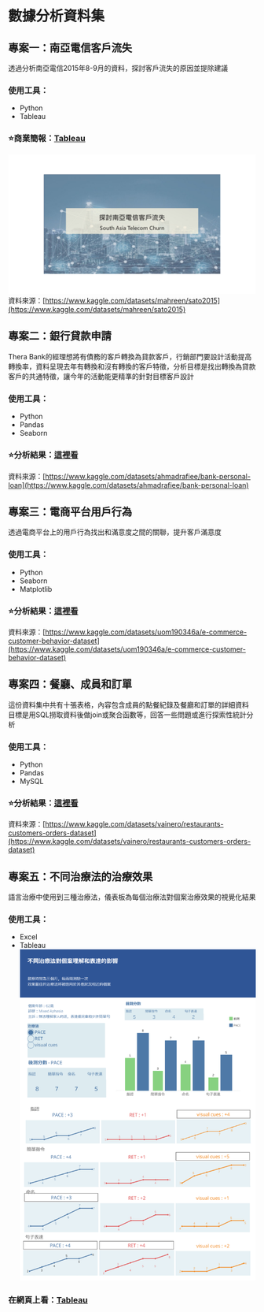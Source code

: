 # 數據分析資料集
## 專案一：南亞電信客戶流失
透過分析南亞電信2015年8-9月的資料，探討客戶流失的原因並提除建議  
### 使用工具：
- Python
- Tableau
### ⭐商業簡報：[Tableau](https://public.tableau.com/app/profile/yii.chen/viz/southasiatelecomchurn/1_1)
![plot](南亞電信客戶流失商業簡報/投影片1.PNG)  
資料來源：[https://www.kaggle.com/datasets/mahreen/sato2015](https://www.kaggle.com/datasets/mahreen/sato2015)  
## 專案二：銀行貸款申請  
Thera Bank的經理想將有債務的客戶轉換為貸款客戶，行銷部門要設計活動提高轉換率，資料呈現去年有轉換和沒有轉換的客戶特徵，分析目標是找出轉換為貸款客戶的共通特徵，讓今年的活動能更精準的針對目標客戶設計  
### 使用工具：
- Python  
- Pandas  
- Seaborn  
### ⭐分析結果：[這裡看](Python-貸款申請.ipynb)  
資料來源：[https://www.kaggle.com/datasets/ahmadrafiee/bank-personal-loan](https://www.kaggle.com/datasets/ahmadrafiee/bank-personal-loan)  
## 專案三：電商平台用戶行為
透過電商平台上的用戶行為找出和滿意度之間的關聯，提升客戶滿意度  
### 使用工具：
- Python
- Seaborn
- Matplotlib
### ⭐分析結果：[這裡看](Python-電商客戶行為.ipynb)  
資料來源：[https://www.kaggle.com/datasets/uom190346a/e-commerce-customer-behavior-dataset](https://www.kaggle.com/datasets/uom190346a/e-commerce-customer-behavior-dataset)
## 專案四：餐廳、成員和訂單
這份資料集中共有十張表格，內容包含成員的點餐紀錄及餐廳和訂單的詳細資料  
目標是用SQL撈取資料後做join或聚合函數等，回答一些問題或進行探索性統計分析  
### 使用工具：
- Python
- Pandas
- MySQL
### ⭐分析結果：[這裡看](SQL-餐廳、成員和訂單.ipynb)  
資料來源：[https://www.kaggle.com/datasets/vainero/restaurants-customers-orders-dataset](https://www.kaggle.com/datasets/vainero/restaurants-customers-orders-dataset)
## 專案五：不同治療法的治療效果
語言治療中使用到三種治療法，儀表板為每個治療法對個案治療效果的視覺化結果
### 使用工具：
- Excel
- Tableau  
![plot](Tableau-治療法儀表板.png)
### 在網頁上看：[Tableau](https://public.tableau.com/app/profile/yii.chen/viz/interventions_17532390956700/2_2)
